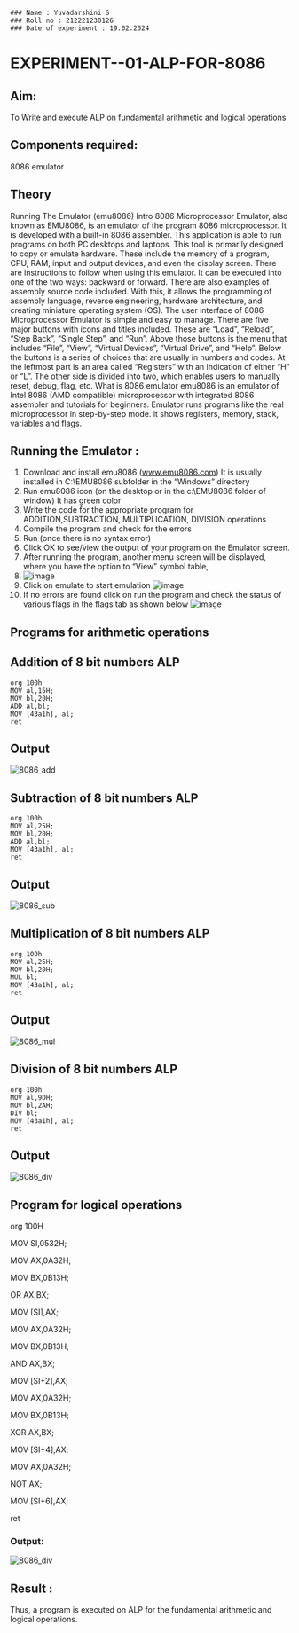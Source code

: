 ```
### Name : Yuvadarshini S
### Roll no : 212221230126
### Date of experiment : 19.02.2024
```
# EXPERIMENT--01-ALP-FOR-8086

## Aim: 
To Write and execute ALP on fundamental arithmetic and logical operations
## Components required: 
8086  emulator 
## Theory 
Running The Emulator (emu8086) Intro 8086 Microprocessor Emulator, also known as EMU8086, is an emulator of the program 8086 microprocessor.
It is developed with a built-in 8086 assembler. 
This application is able to run programs on both PC desktops and laptops. This tool is primarily designed to copy or emulate hardware. These include the memory of a program, CPU, RAM, input and output devices, and even the display screen. There are instructions to follow when using this emulator. It can be executed into one of the two ways: backward or forward. There are also examples of assembly source code included. With this, it allows the programming of assembly language, reverse engineering, hardware architecture, and creating miniature operating system (OS). The user interface of 8086 Microprocessor Emulator is simple and easy to manage. There are five major buttons with icons and titles included. These are “Load”, “Reload”, “Step Back”, “Single Step”, and “Run”. Above those buttons is the menu that includes “File”, “View”, “Virtual Devices”, “Virtual Drive”, and “Help”. Below the buttons is a series of choices that are usually in numbers and codes. At the leftmost part is an area called “Registers” with an indication of either “H” or “L”. The other side is divided into two, which enables users to manually reset, debug, flag, etc. What is 8086 emulator emu8086 is an emulator of Intel 8086 (AMD compatible) microprocessor with integrated 8086 assembler and tutorials for beginners. Emulator runs programs like the real microprocessor in step-by-step mode. it shows registers, memory, stack, variables and flags.


 ## Running the Emulator :
1. Download and install emu8086 (www.emu8086.com) It is usually installed in C:\EMU8086 subfolder in the “Windows” directory
2. Run  emu8086 icon (on the desktop or in the c:\EMU8086 folder of window) It has green color 
3. Write the code for the appropriate program for ADDITION,SUBTRACTION, MULTIPLICATION,  DIVISION operations 
4. Compile the program and check for the errors 
5. Run (once there is no syntax error) 
6. Click OK to see/view the output of your program on the Emulator screen. 
7. After running the program, another menu screen will be displayed, where you have the option to “View” symbol table,
8. ![image](https://user-images.githubusercontent.com/36288975/189273263-d65baae9-4b8f-4723-afb3-c0ffa4052b04.png)
9. Click on emulate to start emulation 
![image](https://user-images.githubusercontent.com/36288975/189273273-9bb36ec1-e2e8-4892-8d35-37707332bfdc.png)
10.	If no errors are found click on run the program and check the status of various flags in the flags tab as shown below 
![image](https://user-images.githubusercontent.com/36288975/189273277-113a2a33-4a40-4ff8-95a5-ecd3a1f504fe.png)

## Programs for arithmetic  operations

## Addition of 8 bit numbers ALP 
```
org 100h
MOV al,15H;
MOV bl,20H;
ADD al,bl;
MOV [43a1h], al;
ret
```
## Output  
 ![8086_add](https://github.com/Yuvadarshini-Sathiyamoorthy/EXPERIMENT--01-ALP-FOR-8086/assets/93482485/1f6d92b1-68ca-4c01-aeeb-0a4bc8900eb8)


## Subtraction of 8 bit numbers ALP 
```
org 100h
MOV al,25H;
MOV bl,20H;
ADD al,bl;
MOV [43a1h], al;
ret
```
## Output  
![8086_sub](https://github.com/Yuvadarshini-Sathiyamoorthy/EXPERIMENT--01-ALP-FOR-8086/assets/93482485/db6ffff7-cca7-4f72-80b9-ed8f6ed8edb2)


## Multiplication of 8 bit numbers ALP
```
org 100h
MOV al,25H;
MOV bl,20H;
MUL bl;
MOV [43a1h], al;
ret
```
## Output  
![8086_mul](https://github.com/Yuvadarshini-Sathiyamoorthy/EXPERIMENT--01-ALP-FOR-8086/assets/93482485/775d869f-a6f3-40d1-96d2-bd9e532d3b0d)

## Division of 8 bit numbers ALP
```
org 100h
MOV al,9DH;
MOV bl,2AH;
DIV bl;
MOV [43a1h], al;
ret
```
## Output  
![8086_div](https://github.com/Yuvadarshini-Sathiyamoorthy/EXPERIMENT--01-ALP-FOR-8086/assets/93482485/50468785-ea09-4337-961a-0b3e2389c647)

## Program for logical  operations

org 100H  

MOV SI,0532H;

MOV AX,0A32H;

MOV BX,0B13H;

OR AX,BX;

MOV [SI],AX;

MOV AX,0A32H;

MOV BX,0B13H;

AND AX,BX; 

MOV [SI+2],AX;

MOV AX,0A32H;

MOV BX,0B13H; 

XOR AX,BX;    

MOV [SI+4],AX;

MOV AX,0A32H;

NOT AX; 

MOV [SI+6],AX;

ret 

### Output:
![8086_div](https://github.com/amal-2006/EXPERIMENT--01-ALP-FOR-8086/assets/148410730/69b341bd-d8c5-4911-bfac-829daa209c65)

## Result :
Thus, a program is executed on ALP for the fundamental arithmetic and logical operations.
 






